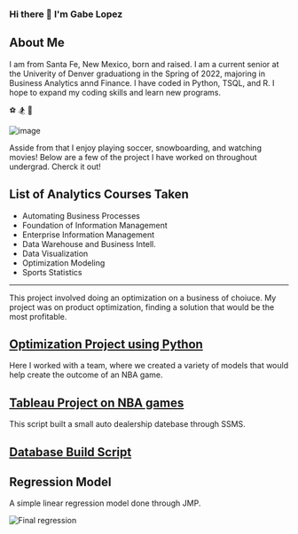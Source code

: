### Hi there 👋 I'm Gabe Lopez

## About Me
I am from Santa Fe, New Mexico, born and raised. 
I am a current senior at the Univerity of Denver graduationg in the Spring of 2022, majoring in Business Analytics annd Finance.
I have coded in Python, TSQL, and R. I hope to expand my coding skills and learn new programs. 

⚽  🏂   🎥    

![image](https://user-images.githubusercontent.com/90865017/138539572-5cb2d77a-df42-4e81-ba65-0b6c71fba1b4.png)



Asside from that I enjoy playing soccer, snowboarding, and watching movies! Below are a few of the project I have worked on throughout undergrad. Cherck it out! 

## List of Analytics Courses Taken 
* Automating Business Processes 
* Foundation of Information Management 
* Enterprise Information Management
* Data Warehouse and Business Intell.
* Data Visualization
* Optimization Modeling
* Sports Statistics 


--------
This project involved doing an optimization on a business of choiuce. My project was on product optimization, finding a solution that would be the most profitable. 

[Optimization Project using Python](https://github.com/gabelopez2523/gabelopez2523/blob/main/Python%20Final%20Project.ipynb)
-----
Here I worked with a team, where we created a variety of models that would help create the outcome of an NBA game. 

[Tableau Project on NBA games](Project.3200.final.pdf)
-----
This script built a small auto dealership datebase through SSMS. 

[Database Build Script](BuildTapiaAuto.sql)
-----

## Regression Model
A simple linear regression model done through JMP.

![Final regression](https://user-images.githubusercontent.com/90865017/138539227-0a91428b-5a06-44bc-b069-8a7c95489d9c.png)
